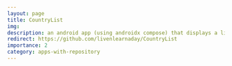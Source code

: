 ```yaml
---
layout: page
title: CountryList
img:
description: an android app (using androidx compose) that displays a list of flags and with option to search for and bookmark flags.
redirect: https://github.com/livenlearnaday/CountryList
importance: 2
category: apps-with-repository
---
```

